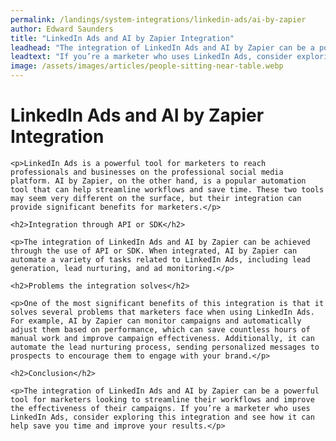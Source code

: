 ```yaml
---
permalink: /landings/system-integrations/linkedin-ads/ai-by-zapier
author: Edward Saunders
title: "LinkedIn Ads and AI by Zapier Integration"
leadhead: "The integration of LinkedIn Ads and AI by Zapier can be a powerful tool for marketers looking to streamline their workflows and improve the effectiveness of their campaigns"
leadtext: "If you’re a marketer who uses LinkedIn Ads, consider exploring this integration and see how it can help save you time and improve your results."
image: /assets/images/articles/people-sitting-near-table.webp
---
```

<div class="arttext">    <h1>LinkedIn Ads and AI by Zapier Integration</h1>

    <p>LinkedIn Ads is a powerful tool for marketers to reach professionals and businesses on the professional social media platform. AI by Zapier, on the other hand, is a popular automation tool that can help streamline workflows and save time. These two tools may seem very different on the surface, but their integration can provide significant benefits for marketers.</p>

    <h2>Integration through API or SDK</h2>

    <p>The integration of LinkedIn Ads and AI by Zapier can be achieved through the use of API or SDK. When integrated, AI by Zapier can automate a variety of tasks related to LinkedIn Ads, including lead generation, lead nurturing, and ad monitoring.</p>

    <h2>Problems the integration solves</h2>

    <p>One of the most significant benefits of this integration is that it solves several problems that marketers face when using LinkedIn Ads. For example, AI by Zapier can monitor campaigns and automatically adjust them based on performance, which can save countless hours of manual work and improve campaign effectiveness. Additionally, it can automate the lead nurturing process, sending personalized messages to prospects to encourage them to engage with your brand.</p>

    <h2>Conclusion</h2>

    <p>The integration of LinkedIn Ads and AI by Zapier can be a powerful tool for marketers looking to streamline their workflows and improve the effectiveness of their campaigns. If you’re a marketer who uses LinkedIn Ads, consider exploring this integration and see how it can help save you time and improve your results.</p>
</div>